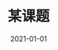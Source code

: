 ---
title: 某课题
date: 2021-01-01
period: 2021.01-2024.12
project_number: 123456
project_type: 国家重点研发计划重点专项课题
budget: 259万
person: 孙宁
---